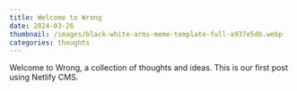 ```yaml
---
title: Welcome to Wrong
date: 2024-03-26
thumbnail: /images/black-white-arms-meme-template-full-a937e5db.webp
categories: thoughts
---
```


Welcome to Wrong, a collection of thoughts and ideas. This is our first post using Netlify CMS. 